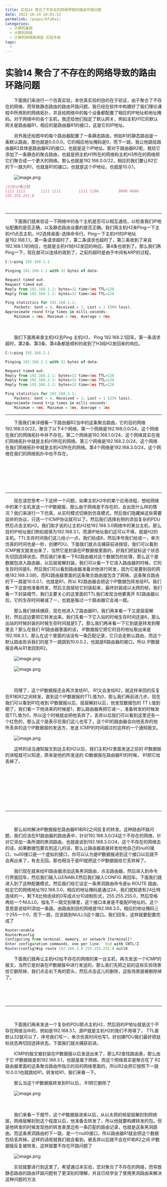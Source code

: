 ```yaml
---
title: 实验14 聚合了不存在的网络导致的路由环路问题
date: 2022-10-24 18:01:52
permalink: /pages/bfa0a1/
categories:
  - 计算机基础
  - 计算机网络
  - 计算机网络微课堂-实验手册
tags:
  - 
---
```

# 实验14 聚合了不存在的网络导致的路由环路问题

　　‍下面‍‍我们来进行一个仿真实验，本仿真实验的目的在于验证，由于聚合了不存在的网络，‍‍而导致静态路由的路由环路问题，‍‍我已经在软件中构建好了我们理论课程中所用到的网络拓扑，‍‍并且给网络中的每个设备都配置了相应的IP地址和地址掩码。‍‍对于网络中的各个主机，我还给他们指定了默认网关，‍‍例如主机H1它的默认网关是路由器R1，‍‍相应的是路由器R1的接口，这是它的IP地址。‍‍

　　另外‍‍我还给图中的每个路由器配置了一条静态路由，‍‍例如R1的静态路由是一条默认路由，‍‍那也就是0.0.0.0，它的相应地址掩码是0，‍‍而下一跳，我让他跳给路由器R2具体是路由器R2的接口，也就是这个IP地址。‍‍那对于路由器R2呢，‍‍我给它添加了一条静态的聚合路由，也就是把主机H1所在的网络和主机H3所在的网络‍‍把它们聚合成一个更大的网络。那么也就是192.168.0.0/22，‍‍相应的我们要让R2它的下一跳为R1，也就是R1的接口，也就是这个IP地址，‍‍也就是10.0.1，

　　![image.png](https://image.peterjxl.com/blog/image-20220103152830-ezzzybd.png)

```js
/22的计算过程
1111 1111       1111 1111        1111 1100         0000 0000
255.255.252.0
```

　　‍

---

　　下面我们就来验证一下‍‍网络中的各个主机是否可以相互通信，以检查我们IP地址配置的是否正确，‍‍以及静态路由设置的是否正确。‍‍我们用主机H2来Ping一下主机H1点击主机，H2选择桌面-选择命令行。Ping一下主机H1的IP地址是‍‍192.168.1.1，‍‍第一条请求超时了，‍‍第二条请求也超时了，第三条收到了来自192.168.1.1的响应，也就是主机H1给H‍‍2发回的响应。第4条也收到了。那么我们再Ping一下，‍‍现在就可以连续的收到了，之前的超时是由于中间有ARP的过程，‍‍

```js
C:\>ping 192.168.1.1

Pinging 192.168.1.1 with 32 bytes of data:

Request timed out.
Request timed out.
Reply from 192.168.1.1: bytes=32 time<1ms TTL=126
Reply from 192.168.1.1: bytes=32 time<1ms TTL=126

Ping statistics for 192.168.1.1:
    Packets: Sent = 4, Received = 2, Lost = 2 (50% loss),
Approximate round trip times in milli-seconds:
    Minimum = 0ms, Maximum = 0ms, Average = 0ms
```

　　‍

　　我们下面再来拿主机H2去Ping 主机H3， Ping ‍‍192.168.2.1回车。‍‍第一条请求超时，‍‍第2条、第3条、第4条都是顺利的收到了H3给H2发回来的响应。‍‍

```js
C:\>ping 192.168.2.1

Pinging 192.168.2.1 with 32 bytes of data:

Request timed out.
Reply from 192.168.2.1: bytes=32 time=5ms TTL=126
Reply from 192.168.2.1: bytes=32 time<1ms TTL=126
Reply from 192.168.2.1: bytes=32 time<1ms TTL=126

Ping statistics for 192.168.2.1:
    Packets: Sent = 4, Received = 3, Lost = 1 (25% loss),
Approximate round trip times in milli-seconds:
    Minimum = 0ms, Maximum = 5ms, Average = 1ms
```

---

　　下面我们来详细看一下路由器R2当中的这条聚合路由，‍‍它的目的网络192.168.0.0/22，聚合了以下4个网络，‍‍第一个网络是192.168.0.0/24，‍‍这个网络在我们的网络拓扑中并不存在。‍‍第二个网络是192.168.1.0/24，‍‍这个网络其实在我们网络拓扑中就是主机H1所在的网络。‍‍第三个网络是192.168.2.0/24，‍‍这个网络在我们网络拓扑中就是主机H3所在的网络。‍‍第4个网络是192.168.3.0/24，‍‍这个网络在我们的网络拓扑中也不存在，

　　‍

　　‍

　　‍

---

　　现在请您思考一下这样一个问题，‍‍如果主机H2中的某个应用进程，‍‍想给网络中的某个主机发送一个IP数据报，那么由于网络是不存在的，‍‍会出现什么样的情况？我们来进行一下仿真，从实时模式切换到仿真模式，‍‍然后我们隐藏掉这些需要监听的协议，只选一个ICMP协议就可以了。‍‍然后我们选择右侧的添加复杂的PDU然后点击主机H2。‍‍我们刚才说的让主机H2给192.168.3.0网络中的某台主机，那么目的IP地址我们‍‍例如就填为192.168.3.1，而源IP地址我们这可以不填，就是H2的主机。‍‍TTL生存时间我们这儿给小一点，我们给成8，然后序号我们给成一，单次仿真的时间也是一秒，创建PDU。下面我们就点击捕获前进按钮，‍‍我们可以看到 ICMP报文就发出来了，当然它是封装在IP数据报里面的，‍‍好我们把鼠标这个状态先切回选择状态，然后我们来看一下R2路由器对这个数据包的处理，‍‍那么这个是数据包进入路由器，以后层层解封装。‍‍我们可以看一下它进入路由器的时候，它的生存时间是8，‍‍然后我们可以看到路由器准备对他进行转发，‍‍因为它是要到目的网络192.168.3.0的，而R2路由器里面的这条聚合路由就包含了网络，‍‍这条聚合路由的下一跳是10.0.0.1，也就是R1，所以 R2路由器会把这个IP数据包转发给R1。‍‍我们看一下这是他准备转发，然后又层层给它封装起来，‍‍最终封装成以太网的帧，我们看一下封装细节，我们主要关心的这里面的TTL我们发现‍‍当他要离开 R2路由器以后，它的生存时间被减了一，也就是每过一个路由器它会减一跳。

　　‍‍那么我们继续捕获，‍‍现在他进入了路由器R1，我们再来看一下又是层层解封，然后这边要把它转发出来。‍‍我们先看一下它入站的时候生存时间还是6，那么出站的时候封装的时候生存时间就是5了。‍‍那么我们再来看一下它到底是转发到哪里去？‍‍那么在我们 R1路由器里面的话， IP数据报它把它的目的地址取出来是192.168.3.1，‍‍那么在这个里面的话没有一条匹配记录，它只会走默认路由，‍‍而这个默认路由告诉我们的是下一跳跳到10.0.0.2，也就是R路由器的接口，‍‍所以 IP数据报会再从R1发回到R2。‍‍

　　![image.png](https://image.peterjxl.com/blog/image-20220103154507-qleqnru.png) 

　　![image.png](https://image.peterjxl.com/blog/image-20220103154519-13t01o2.png)

　　‍

　　同理了，这个IP数据报还会再次发给R1，‍‍ R1又会发给R2，就这样来回的反复在R1和R2之间转发，‍‍直到这个IP数据报的TTL值为0，那么我们再前进几步。‍‍现在我们可以看到R1在收到 IP数据报以后，‍‍层层解封以后，他发现数据包的 TT L值到期了，我们看一下‍‍他进来的时候是1，那么路由器再把它减一，准备转发的时候发现TTL值为0，所以这个时候‍‍就会把他丢弃了，‍‍丢弃以后我们可以看到这里还有一个红色的，那么这个是表示在我们这儿也写了，‍‍这个R1的路由器会向他丢弃的他所丢弃的‍‍这个IP数据报的发送方，发送 ICMP的时间超过的这样的一个通知报文。

　　![image.png](https://image.peterjxl.com/blog/image-20220103154601-ysqrmvq.png)

　　‍‍‍‍这样的话‍‍当通知报文到达主机H2以后，我们主机H2里面发送之前的 IP数据报的进程就可以知道，‍‍原来是他的所发送的 ID数据报在路由器R1‍‍的时候， R1把它给丢掉了。‍‍

　　‍

　　‍

　　‍

　　‍

---

　　‍

　　那么如何解决IP数据报在路由器R1和R2之间反复的转发。‍‍这种路由环路问题，我们应该在R1路由器的路由表中，针对‍‍192.168.3.0/24这个不存在的网络，针对它添加一条‍‍所谓的黑洞路由，也就是说到192.168.3.0/24，这个不存在的网络去的话，‍‍如果数据包要去到这儿的话，那么让路由器直接转发给他自己的null0接口，‍‍null0接口是一个虚拟的接口，‍‍你可以认为是IP数据报进到这个接口以后就不会再出来了，有去无回。‍‍那也相当于是R1就把这个IP数据报给它丢弃掉了。‍‍

　　我们现在就来给R1路由器添加这条黑洞路由，点击路由器，‍‍然后进入到命令行界面回车，‍‍然后我们输入以ENABLE然后我们输入CONFIG 再回车。‍‍下面我们就进入到了这种配置模式，然后我们给它设定一条黑洞路由命令是ip ROUTE‍‍ 路由，给定它的网络地址192.168.3.0，‍‍相应的地址掩码是‍‍通过24，我们就知道有24比特连续的一，剩下8比特连续的0写成点分10进制形式，‍‍255.255.255.0，‍‍然后空格再给一个NULL0。指名下一跳交到哪里，这个接口本身是不能配IP地址的。‍‍这个意思是说给R1添加一条路，由路由到目的网络是192.168.3.0，相应的地址掩码三个255一个0，‍‍而下一跳，应该跳到NULL0这个接口。‍‍我们回车，‍‍这样就要配置完成了

```js
Router>enable 
Router#config
Configuring from terminal, memory, or network [terminal]? 
Enter configuration commands, one per line.  End with CNTL/Z.
Router(config)#ip route 192.168.3.0 255.255.255.0 null0
```

　　下面我们就再让主机H2给不存在的网络的某一台主机，‍‍再次发送一个ICMP的报文，当然它是封装在IP数据报中进行发送的，‍‍那么我们先把之前的这些实验场景给它删除掉，‍‍我们点击右下角的箭头，然后点击这儿的删除，这些场景就被删除掉了。‍‍

　　‍

　　‍

---

　　‍

　　下面我们再来发送一个复杂的PDU那点主机H2，‍‍然后目的IP地址就是这个不存在网络当中的，‍‍例如是192.168.3.1，‍‍源IP就是主机H2的我们不用填了， TTL直默认32就可以了，序号我们写一，单次仿真时间也写1。‍‍好创建PDU我们最好把鼠标状态再切回选择状态。‍‍下面我们就点捕获前进。‍‍

　　ICMP的报文被封装在IP数据报以后发送出来了，那么R2查找路由表，‍‍那么由于它 IP数据报是到192.168.3.1，也就是属于网络，‍‍而这个网络其实是聚合在了 R2路由器里面的这条聚合路由‍‍所指示的目的网络里面的，所以R2会把它按照下一跳10.0.0.1也就跳给R1，‍‍转发给R1，我们来看一下。‍‍

　　那么当这个IP数据报转发到R1以后， R1把它删除了

　　![image.png](https://image.peterjxl.com/blog/image-20220103173822-1liuir3.png)

　　‍

　　我们来看一下细节，‍‍这个IP数据报进来以后，从以太网的帧层层解封到‍‍网络层，网络层解封到这个程度以后，他准备去转发了，所以他就要构建转发的包。‍‍但是他转发的时候发现他的转发表里边有一条匹配的‍‍路由记录，也就是这条黑洞路由。‍‍而这条黑洞路由的下一跳，是一个null0接口，‍‍所以路由器R1就会把这个数据包给丢弃掉。‍‍这样的话呢就我们就会看到，‍‍被丢弃以后就不会在R1和R2之间 IP数据报反复被转发，‍‍这样就要不存在环路问题了

　　![image.png](https://image.peterjxl.com/blog/image-20220103173834-gyt4bxg.png)

　　实验就要进行到这里了。‍‍希望通过本实验，您对聚合了不存在的网络，而导致静态路由的路由环路问题有了更深刻的理解，‍‍并且已经学会了使用黑洞路由来解决这种问题的方法

　　‍
